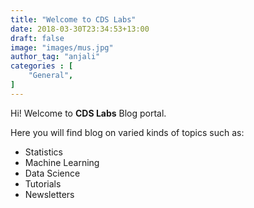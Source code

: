 ```yaml
---
title: "Welcome to CDS Labs"
date: 2018-03-30T23:34:53+13:00
draft: false
image: "images/mus.jpg"
author_tag: "anjali"
categories : [
    "General",
]
---
```


Hi! Welcome to **CDS Labs** Blog portal. 

Here you will find blog on varied kinds of topics such as:

- Statistics
- Machine Learning
- Data Science
- Tutorials
- Newsletters
